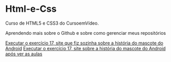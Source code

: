 # Html-e-Css

  Curso de HTML5 e CSS3 do CursoemVídeo.

  Aprendendo mais sobre o Github e sobre como gerenciar meus repositórios


  <a href="https://luisastellet.github.io/Curso_em_video_Html_e_Css/ex17/index.html" target="_blank"> Executar o exercício 17, site que fiz sozinha sobre a história do mascote do Android</a>
  <a href="https://luisastellet.github.io/Curso_em_video_Html_e_Css/ex17/index_corrigido.html" target="_blank"> Executar o exercício 17, site sobre a história do mascote do Android  após ver as aulas</a>
